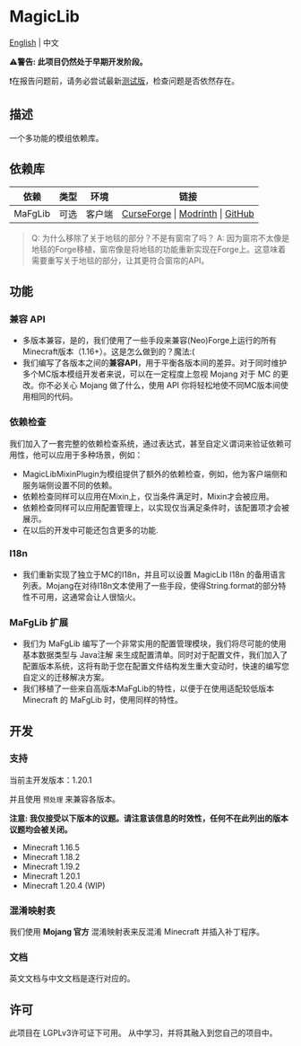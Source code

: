 # MagicLib

[English](./README.md) | 中文

⚠️**警告: 此项目仍然处于早期开发阶段。**

❗在报告问题前，请务必尝试最新[测试版](https://github.com/Hendrix-Shen/MagicLib/releases)，检查问题是否依然存在。

## 描述

一个多功能的模组依赖库。

## 依赖库

| 依赖      | 类型 | 环境  | 链接                                                                                                                                                                                                |
|---------|----|-----|---------------------------------------------------------------------------------------------------------------------------------------------------------------------------------------------------|
| MaFgLib | 可选 | 客户端 | [CurseForge](https://www.curseforge.com/minecraft/mc-mods/mafglib) &#124; [Modrinth](https://modrinth.com/mod/mafglib) &#124; [GitHub](https://github.com/ThinkingStudios/MaLiLib-Forge/releases) |

> Q: 为什么移除了关于地毯的部分？不是有窗帘了吗？
> A: 因为窗帘不太像是地毯的Forge移植，窗帘像是将地毯的功能重新实现在Forge上。这意味着需要重写关于地毯的部分，让其更符合窗帘的API。

## 功能

### 兼容 API
- 多版本兼容，是的，我们使用了一些手段来兼容(Neo)Forge上运行的所有Minecraft版本（1.16+）。这是怎么做到的？魔法:(
- 我们编写了各版本之间的**兼容API**，用于平衡各版本间的差异。对于同时维护多个MC版本模组开发者来说，可以在一定程度上忽视 Mojang 对于 MC 的更改。你不必关心 Mojang 做了什么，使用 API 你将轻松地使不同MC版本间使用相同的代码。

### 依赖检查

我们加入了一套完整的依赖检查系统，通过表达式，甚至自定义谓词来验证依赖可用性，他可以应用于多种场景，例如：
- MagicLibMixinPlugin为模组提供了额外的依赖检查，例如，他为客户端侧和服务端侧设置不同的依赖。
- 依赖检查同样可以应用在Mixin上，仅当条件满足时，Mixin才会被应用。
- 依赖检查同样可以应用配置管理上，以实现仅当满足条件时，该配置项才会被展示。
- 在以后的开发中可能还包含更多的功能.

### I18n
- 我们重新实现了独立于MC的I18n，并且可以设置 MagicLib I18n 的备用语言列表。Mojang在对待I18n文本使用了一些手段，使得String.format的部分特性不可用，这通常会让人很恼火。

### MaFgLib 扩展
- 我们为 MaFgLib 编写了一个非常实用的配置管理模块，我们将尽可能的使用基本数据类型与 Java注解 来生成配置清单。同时对于配置文件，我们加入了配置版本系统，这将有助于您在配置文件结构发生重大变动时，快速的编写您自定义的迁移解决方案。
- 我们移植了一些来自高版本MaFgLib的特性，以便于在使用适配较低版本 Minecraft 的 MaFgLib 时，使用同样的特性。

## 开发

### 支持

当前主开发版本：1.20.1

并且使用 `预处理` 来兼容各版本。

**注意: 我仅接受以下版本的议题。请注意该信息的时效性，任何不在此列出的版本议题均会被关闭。**

- Minecraft 1.16.5
- Minecraft 1.18.2
- Minecraft 1.19.2
- Minecraft 1.20.1
- Minecraft 1.20.4 (WIP)

### 混淆映射表

我们使用 **Mojang 官方** 混淆映射表来反混淆 Minecraft 并插入补丁程序。

### 文档

英文文档与中文文档是逐行对应的。

## 许可

此项目在 LGPLv3许可证下可用。 从中学习，并将其融入到您自己的项目中。
